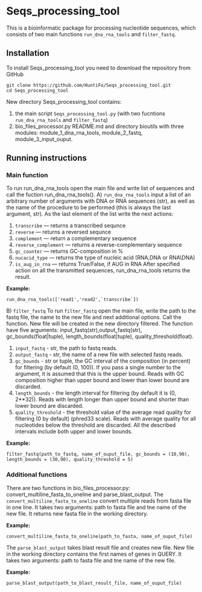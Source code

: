 # Seqs_processing_tool

This is a bioinformatic package for processing nucleotide sequences, which consists of two main functions `run_dna_rna_tools` and `filter_fastq`.

## Installation

To install Seqs_processing_tool you need to download the repository from GitHub

```
git clone https://github.com/HuntiFo/Seqs_processing_tool.git
cd Seqs_processing_tool
```

New directory Seqs_processing_tool contains:
1) the main script `Seqs_processing_tool.py` (with two fucntions `run_dna_rna_tools` and `filter_fastq`)
2) bio_files_processor.py 
README.md and directory bioutils with three modules: module_1_dna_rna_tools, module_2_fastq, module_3_input_ouput.

## Running instructions

### Main function

To run run_dna_rna_tools open the main file and write list of sequences and call the fuction run_dna_rna_tools(). 
A) `run_dna_rna_tools` 
input a list of an arbitrary number of arguments with DNA or RNA sequences (str), as well as the name of the procedure to be performed (this is always the last argument, str). 
As the last element of the list write the next actions:
1) `transcribe` — returns a transcribed sequnce
2) `reverse` — returns a reversed sequnce
3) `complement` — return a complementary sequence
4) `reverse_complement` — returns a reverse-complementary sequence
5) `gc_counter` — returns GC-composition in %
6) `nucacid_type` — returns the type of nucleic acid (RNA,DNA or RNA\DNA)
7) `is_aug_in_rna` — returns True/False, if AUG in RNA
After specified action on all the transmitted sequences, run_dna_rna_tools returns the result.

**Example:**
```
run_dna_rna_tools(['read1','read2',`transcribe`])
```

B) `filter_fastq`
To run `filter_fastq` open the main file, write the path to the fastq file, the name to the new file and next additional options. Call the function. New file will be created in the new directory filtered.
The function have five arguments: input_fastq(str),output_fastq(str), gc_bounds(float|tuple), length_bounds(float|tuple), quality_threshold(float).
1) `input_fastq` - str, the path to fastq reads.
2) `output_fastq` - str, the name of a new file with selected fastq reads.
3) `gc_bounds` - str or tuple, the GC interval of the composition (in percent) for filtering (by default (0, 100)). If you pass a single number to the argument, it is assumed that this is the upper bound. Reads with GC composition higher than upper bound and lower than lower bound are discarded.
3) `length_bounds` - the length interval for filtering (by default it is (0, 2**32)). Reads with length longer than upper bound and shorter than lower bound are discarded.
4) `quality_threshold` - the threshold value of the average read quality for filtering (0 by       default) (phred33 scale). Reads with average quality for all nucleotides below the threshold are discarded.
All the described intervals include both upper and lower bounds.

 **Example:**
```
filter_fastq(path_to_fastq, name_of_ouput_file, gc_bounds = (10,90), length_bounds = (30,90), quality_threshold = 5)
```
### Additional functions
There are two functions in bio_files_processor.py: convert_multiline_fasta_to_oneline and parse_blast_output. 
The `convert_multiline_fasta_to_oneline` convert multiple reads from fasta file in one line. It takes two arguments: path to fasta file and tne name of the new file. It returns new fasta file in the working directory.

 **Example:**

```
convert_multiline_fasta_to_oneline(path_to_fastа, name_of_ouput_file)
```

The `parse_blast_output` takes blast result file and creates new file. New file in the working directory contains the first names of genes in QUERY. It takes two arguments: path to fasta file and tne name of the new file. 

**Example:**

```
parse_blast_output(path_to_blast_result_file, name_of_ouput_file)
```